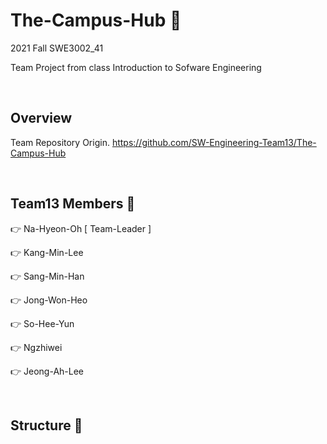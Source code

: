 # The-Campus-Hub 🏫

2021 Fall SWE3002_41

Team Project from class Introduction to Sofware Engineering



<br>

## Overview

Team Repository Origin. https://github.com/SW-Engineering-Team13/The-Campus-Hub


<br>

## Team13 Members 🧀 

👉 Na-Hyeon-Oh   [ Team-Leader ]

👉 Kang-Min-Lee

👉 Sang-Min-Han

👉 Jong-Won-Heo

👉 So-Hee-Yun

👉 Ngzhiwei

👉 Jeong-Ah-Lee


<br>

## Structure 🧀 

```


```
